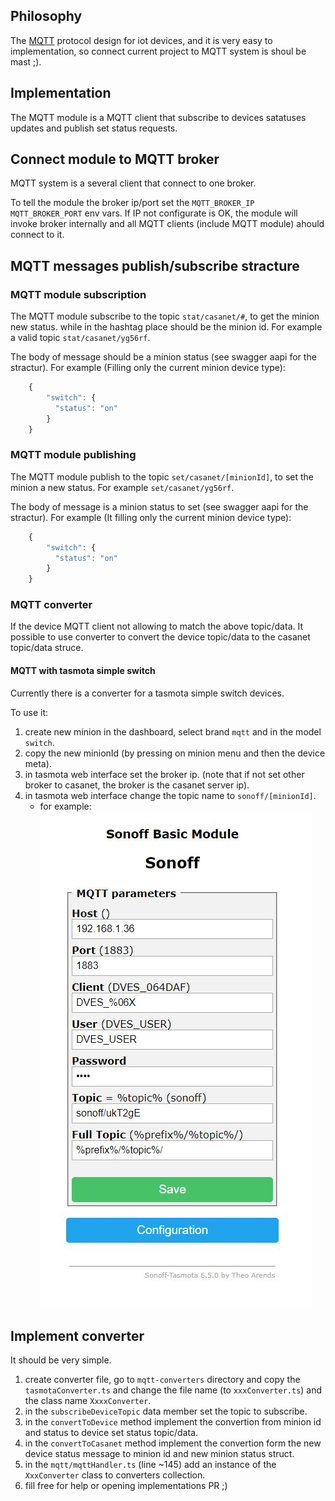 ## Philosophy

The [MQTT](http://mqtt.org/) protocol design for iot devices, and it is very easy to implementation, so connect current project to MQTT system is shoul be mast ;).

## Implementation
The MQTT module is a MQTT client that subscribe to devices satatuses updates and publish set status requests.

## Connect module to MQTT broker
MQTT system is a several client that connect to one broker.

To tell the module the broker ip/port set the `MQTT_BROKER_IP` `MQTT_BROKER_PORT` env vars.
If IP not configurate is OK, the module will invoke broker internally and all MQTT clients (include MQTT module) ahould connect to it.

## MQTT messages publish/subscribe stracture

### MQTT module subscription
The MQTT module subscribe to the topic `stat/casanet/#`, to get the minion new status. 
while in the hashtag place should be the minion id.
For example a valid topic `stat/casanet/yg56rf`.

The body of message should be a minion status (see swagger aapi for the stractur).
For example (Filling only the current minion device type):
```javascript
    {
        "switch": {
          "status": "on"
        }
    }
```

### MQTT module publishing
The MQTT module publish to the topic `set/casanet/[minionId]`, to set the minion a new status. 
For example `set/casanet/yg56rf`.

The body of message is a minion status to set (see swagger aapi for the stractur).
For example (It filling only the current minion device type):
```javascript
    {
        "switch": {
          "status": "on"
        }
    }
```

### MQTT converter
If the device MQTT client not allowing to match the above topic/data. 
It possible to use converter to convert the device topic/data to the casanet topic/data struce.


#### MQTT with tasmota simple switch
Currently there is a converter for a tasmota simple switch devices.

To use it:
1) create new minion in the dashboard, select brand `mqtt` and in the model `switch`. 
1) copy the new minionId (by pressing on minion menu and then the device meta).    
1) in tasmota web interface set the broker ip. (note that if not set other broker to casanet, the broker is the casanet server ip).
1) in tasmota web interface change the topic name to `sonoff/[minionId]`. 
    - for example:
        ![Screenshot](../../../../docs/screenshots/mqtt/tasmota-config.JPG)
        

## Implement converter
It should be very simple.
1) create converter file, go to `mqtt-converters` directory and copy the `tasmotaConverter.ts` and change the file name (to `xxxConverter.ts`) and the class name `XxxxConverter`.
1) in the `subscribeDeviceTopic` data member set the topic to subscribe.
1) in the `convertToDevice` method implement the convertion from minion id and status to device set status topic/data.
1) in the `convertToCasanet` method implement the convertion form the new device status message to minion id and new minion status struct.
1) in the `mqtt/mqttHandler.ts` (line ~145) add an instance of the `XxxConverter` class to converters collection.
1) fill free for help or opening implementations PR ;)
